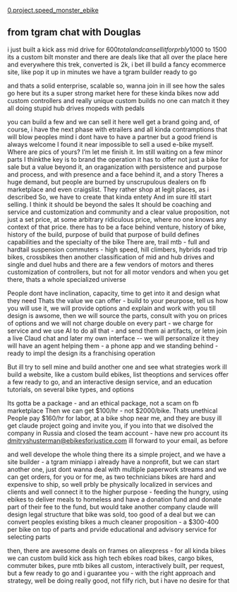 [0.project.speed_monster_ebike](../0.project.speed_monster_ebike)
## from tgram chat with Douglas
i just built a kick ass mid drive for $600 total and can sell it for prbly$1000 to 1500 its a custom bilt monster
and there are deals like that all over the place here
and everywhere
this trek, converted is 2k, i bet
ill build a fancy ecommerce site, like pop it up in minutes
we have a tgram builder ready to go

and thats a solid enterprise, scalable
so, wanna join in
ill see how the sales go here
but its a super strong market here
for these kinda bikes
now add custom controllers
and really unique custom builds
no one can match it
they all doing stupid hub drives
mopeds with pedals

you can build a few and we can sell it here
well get a brand going
and, of course, i have the next phase with etrailers and all kinda contramptions that will blow peoples mind
i dont have to have a partner
but a good friend
is always welcome
I found it near impossible to sell a used e-bike myself. Where are pics of yours? I’m
let me finish it. Im still waiting on a few minor parts
I thinkthe key is to brand the operation
it has to offer not just a bike for sale
but a value beyond it, an oraganization with persistence and purpose and process, and with presence and a face behind it, and a story
Theres a huge demand, but people are burned by unscrupulous dealers on fb marketplace and even craigslist.
They rather shop at legit places, as i described
So, we have to create that kinda entety
And im sure itll start selling.
I think it should be beyond the sales
It should be coaching and service and customization and community
and a clear value proposition, not just a set price, at some arbitrary ridiculous price, where no one knows any context of that price.
there has to be a face behind venture, history of bike, history of the build, purpose of build
that purpose of build defines capabilities and the specialty of the bike
There are, trail mtb - full and hardtail suspension
commuters - high speed, hill climbers, hybrids
road trip bikes, crossbikes
then another classification of mid and hub drives and single and duel hubs
and there are a few vendors of motors
and theres customization of controllers, but not for all motor vendors
and when you get there, thats a whole specialized universe

People dont have inclination, capacity, time to get into it and design what they need
Thats the value we can offer - build to your peurpose, tell us how you will use it, we will provide options and explain and work with you till design is awsome, then we will source the parts, consult with you on prices of options
and we will not charge double on every part - we charge for service
and we use AI to do all that - and send them ai artifacts, or letm join a live Claud chat
and later my own interface -- we will personalize it
they will have an agent helping them - a phone app
and we standing behind - ready to impl the design
its a franchising operation

But ill try to sell mine and build another one and see what strategies work
ill build a website, like a custom build ebikes, list theoptions and services
offer a few ready to go, and an interactive design service, and an education tutorials, on several bike types, and options

Its gotta be a package - and an ethical package, not a scam on fb marketplace
Then we can get $100/hr - not $2000/bike. Thats unethical
People pay $160/hr for labor, at a bike shop near me, and they are busy
ill get claude project going and invite you, if you into that
we disolved the company in Russia
and closed the team account - have new pro account
its dmitryshusterman@ebikesforjustice.com
ill forward to your email, as before

and well develope the whole thing there
its a simple project, and we have a site builder - a tgram miniapp
i already have a nonprofit, but we can start another one, just dont wanna deal with multiple paperwork streams
and we can get orders, for you or for me, as two technicians
bikes are hard and expensive to ship, so well prbly be physically localized in services and clients
and well connect it to the higher purpose - feeding the hungry, using ebikes to deliver meals to homeless and have a donation fund and donate part of their fee to the fund, but would take another company
claude will design legal structure
that bike was sold, too good of a deal
but we can convert peoples existing bikes
a much cleaner proposition - a $300-400 per bike on top of parts
and prvide educational and advisory service for selecting parts

then, there are awesome deals on frames on aliexpress - for all kinda bikes
we can custom build kick ass high tech ebikes
road bikes, cargo bikes, commuter bikes, pure mtb bikes
all custom, interactively built, per request, but a few ready to go
and i guarantee you - with the right approach and strategy, well be doing really good, not filfy rich, but i have no desire for that